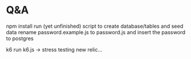 # Q&A

npm install
run (yet unfinished) script to create database/tables and seed data
rename password.example.js to password.js and insert the password to postgres

k6 run k6.js -> stress testing
new relic...